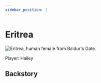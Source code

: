 ```yaml
---
sidebar_position: 2
---
```

# Eritrea

<p><img alt="Eritrea, human female from Baldur's Gate." src="https://res.cloudinary.com/colabottles/image/upload/v1692652743/eritrea.jpg"/></p>

Player: Hailey

## Backstory
